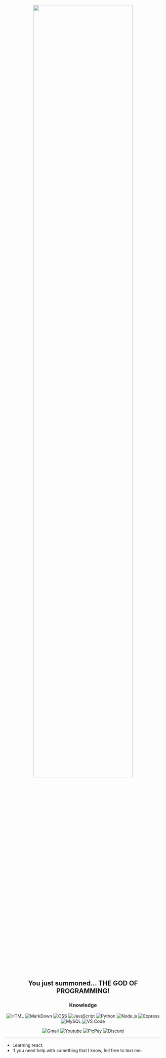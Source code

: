 <div align="center">
  
  [<img width="80%" src="deus-da-programacao.gif">](https://app.picpay.com/user/alaanvv)  
  ## You just summoned... THE GOD OF PROGRAMMING!
  
  ### Knowledge
  ![HTML](https://img.shields.io/badge/html-%23323330?style=for-the-badge&logo=html5&logoColor=white)
  ![MarkDown](https://img.shields.io/badge/md-%23323330?style=for-the-badge&logo=markdown&logoColor=white)
  ![CSS](https://img.shields.io/badge/css-%23323330?style=for-the-badge&logo=css3&logoColor=white)
  ![JavaScript](https://img.shields.io/badge/js-%23323330?style=for-the-badge&logo=javascript&logoColor=white)
  ![Python](https://img.shields.io/badge/python-%23323330?style=for-the-badge&logo=python&logoColor=white)
  ![Node.js](https://img.shields.io/badge/Node.js-%23323330?style=for-the-badge&logo=nodedotjs&logoColor=white)
  ![Express](https://img.shields.io/badge/Express-%23323330?style=for-the-badge&logo=express&logoColor=white)
  ![MySQL](https://img.shields.io/badge/MySql-%23323330?style=for-the-badge&logo=mysql&logoColor=white)
  ![VS Code](https://img.shields.io/badge/VSCode-%23323330?style=for-the-badge&logo=visualstudiocode&logoColor=white)  

  [![Gmail](https://img.shields.io/badge/Gmail-%23323330?style=for-the-badge&logo=gmail&logoColor=white)](mailto:alanzerababaca@gmail.com")
  [![Youtube](https://img.shields.io/badge/YouTube-%23323330?style=for-the-badge&logo=youtube&logoColor=white)](https://youtube.com/@alaanvv)
  [![PicPay](https://img.shields.io/badge/picpay-%23323330?style=for-the-badge&logo=picpay&logoColor=white)](https://app.picpay.com/user/alaanvv)
  ![Discord](https://img.shields.io/badge/alaanvv_5148-%23323330?style=for-the-badge&logo=discord&logoColor=white)

  ---

</div>
 
 - Learning react.
 - If you need help with something that I know, fell free to text me.
